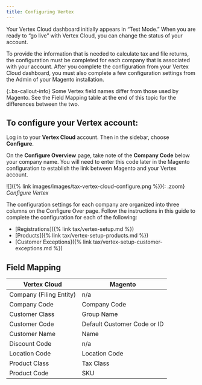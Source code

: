 ```yaml
---
title: Configuring Vertex
---
```


Your Vertex Cloud dashboard initially appears in “Test Mode.” When you are ready to “go live” with Vertex Cloud, you can change the status of your account.

To provide the information that is needed to calculate tax and file returns, the configuration must be completed for each company that is associated with your account. After you complete the configuration from your Vertex Cloud dashboard, you must also complete a few configuration settings from the Admin of your Magento installation.

{:.bs-callout-info}
Some Vertex field names differ from those used by Magento. See the Field Mapping table at the end of this topic for the differences between the two.

## To configure your Vertex account:

Log in to your **Vertex Cloud** account. Then in the sidebar, choose **Configure**.

On the **Configure Overview** page, take note of the **Company Code** below your company name. You will need to enter this code later in the Magento configuration to establish the link between Magento and your Vertex account.

![]({% link images/images/tax-vertex-cloud-configure.png %}){: .zoom}
_Configure Vertex_

The configuration settings for each company are organized into three columns on the Configure Over page. Follow the instructions in this guide to complete the configuration for each of the following:

* [Registrations]({% link tax/vertex-setup.md %})
* [Products]({% link tax/vertex-setup-products.md %})
* [Customer Exceptions]({% link tax/vertex-setup-customer-exceptions.md %})

## Field Mapping

|Vertex Cloud|Magento|
|--- |--- |
|Company (Filing Entity)|n/a|
|Company Code|Company Code|
|Customer Class|Group Name|
|Customer Code|Default Customer Code or ID|
|Customer Name|Name|
|Discount Code|n/a|
|Location Code|Location Code|
|Product Class|Tax Class|
|Product Code|SKU|